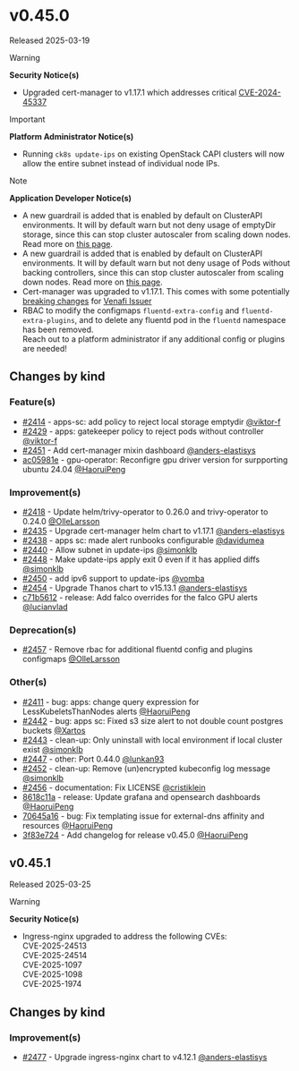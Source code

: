 # v0.45.0

Released 2025-03-19

> [!WARNING]
> **Security Notice(s)**
>
> - Upgraded cert-manager to v1.17.1 which addresses critical [CVE-2024-45337](https://github.com/advisories/GHSA-v778-237x-gjrc)
<!-- -->
> [!IMPORTANT]
> **Platform Administrator Notice(s)**
>
> - Running `ck8s update-ips` on existing OpenStack CAPI clusters will now allow the entire subnet instead of individual node IPs.
<!-- -->
> [!NOTE]
> **Application Developer Notice(s)**
>
> - A new guardrail is added that is enabled by default on ClusterAPI environments. It will by default warn but not deny usage of emptyDir storage, since this can stop cluster autoscaler from scaling down nodes. Read more on [this page](https://elastisys.io/welkin/user-guide/safeguards/enforce-no-local-storage-emptydir/).
> - A new guardrail is added that is enabled by default on ClusterAPI environments. It will by default warn but not deny usage of Pods without backing controllers, since this can stop cluster autoscaler from scaling down nodes. Read more on [this page](https://elastisys.io/welkin/user-guide/safeguards/enforce-no-pod-without-controller).
> - Cert-manager was upgraded to v1.17.1. This comes with some potentially [breaking changes](https://github.com/cert-manager/cert-manager/releases/tag/v1.16.0) for [Venafi Issuer](https://cert-manager.io/docs/configuration/venafi/)
> - RBAC to modify the configmaps `fluentd-extra-config` and `fluentd-extra-plugins`, and to delete any fluentd pod in the `fluentd` namespace has been removed.<br>Reach out to a platform administrator if any additional config or plugins are needed!

## Changes by kind

### Feature(s)

- [#2414](https://github.com/elastisys/compliantkubernetes-apps/pull/2414) - apps-sc: add policy to reject local storage emptydir [@viktor-f](https://github.com/viktor-f)
- [#2429](https://github.com/elastisys/compliantkubernetes-apps/pull/2429) - apps: gatekeeper policy to reject pods without controller [@viktor-f](https://github.com/viktor-f)
- [#2451](https://github.com/elastisys/compliantkubernetes-apps/pull/2451) - Add cert-manager mixin dashboard [@anders-elastisys](https://github.com/anders-elastisys)
- [ac05981e](https://github.com/elastisys/compliantkubernetes-apps/pull/2465/commits/ac05981ed5305a12a2f54fd5594d44c0727c5287) - gpu-operator: Reconfigre gpu driver version for surpporting ubuntu 24.04 [@HaoruiPeng](https://github.com/HaoruiPeng)
### Improvement(s)

- [#2418](https://github.com/elastisys/compliantkubernetes-apps/pull/2418) - Update helm/trivy-operator to 0.26.0 and trivy-operator to 0.24.0 [@OlleLarsson](https://github.com/OlleLarsson)
- [#2435](https://github.com/elastisys/compliantkubernetes-apps/pull/2435) - Upgrade cert-manager helm chart to v1.17.1 [@anders-elastisys](https://github.com/anders-elastisys)
- [#2438](https://github.com/elastisys/compliantkubernetes-apps/pull/2438) - apps sc: made alert runbooks configurable [@davidumea](https://github.com/davidumea)
- [#2440](https://github.com/elastisys/compliantkubernetes-apps/pull/2440) - Allow subnet in update-ips [@simonklb](https://github.com/simonklb)
- [#2448](https://github.com/elastisys/compliantkubernetes-apps/pull/2448) - Make update-ips apply exit 0 even if it has applied diffs [@simonklb](https://github.com/simonklb)
- [#2450](https://github.com/elastisys/compliantkubernetes-apps/pull/2450) - add ipv6 support to update-ips [@vomba](https://github.com/vomba)
- [#2454](https://github.com/elastisys/compliantkubernetes-apps/pull/2454) - Upgrade Thanos chart to v15.13.1 [@anders-elastisys](https://github.com/anders-elastisys)
- [c71b5612](https://github.com/elastisys/compliantkubernetes-apps/pull/2465/commits/c71b5612d6750f2c9d039cb11d9f839ebddb243f) - release: Add falco overrides for the falco GPU alerts [@lucianvlad](https://github.com/lucianvlad)
### Deprecation(s)

- [#2457](https://github.com/elastisys/compliantkubernetes-apps/pull/2457) - Remove rbac for additional fluentd config and plugins configmaps [@OlleLarsson](https://github.com/OlleLarsson)

### Other(s)

- [#2411](https://github.com/elastisys/compliantkubernetes-apps/pull/2411) - bug: apps: change query expression for LessKubeletsThanNodes alerts [@HaoruiPeng](https://github.com/HaoruiPeng)
- [#2442](https://github.com/elastisys/compliantkubernetes-apps/pull/2442) - bug: apps sc: Fixed s3 size alert to not double count postgres buckets [@Xartos](https://github.com/Xartos)
- [#2443](https://github.com/elastisys/compliantkubernetes-apps/pull/2443) - clean-up: Only uninstall with local environment if local cluster exist [@simonklb](https://github.com/simonklb)
- [#2447](https://github.com/elastisys/compliantkubernetes-apps/pull/2447) - other: Port 0.44.0 [@lunkan93](https://github.com/lunkan93)
- [#2452](https://github.com/elastisys/compliantkubernetes-apps/pull/2452) - clean-up: Remove (un)encrypted kubeconfig log message [@simonklb](https://github.com/simonklb)
- [#2456](https://github.com/elastisys/compliantkubernetes-apps/pull/2456) - documentation: Fix LICENSE [@cristiklein](https://github.com/cristiklein)
- [8618c11a](https://github.com/elastisys/compliantkubernetes-apps/pull/2465/commits/8618c11a1c5172f8ac7738f4c604e156225915c2) - release: Update grafana and opensearch dashboards [@HaoruiPeng](https://github.com/HaoruiPeng)
- [70645a16](70645a16fd5a3b17bb4d1e3be825faa19720d109) - bug: Fix templating issue for external-dns affinity and resources [@HaoruiPeng](https://github.com/HaoruiPeng)
- [3f83e724](https://github.com/elastisys/compliantkubernetes-apps/pull/2465/commits/3f83e724a343548c0924a7c94cb396523027cd33) - Add changelog for release v0.45.0 [@HaoruiPeng](https://github.com/HaoruiPeng)

## v0.45.1

Released 2025-03-25

> [!WARNING]
> **Security Notice(s)**
>
> - Ingress-nginx upgraded to address the following CVEs:<br>CVE-2025-24513<br>CVE-2025-24514<br>CVE-2025-1097<br>CVE-2025-1098<br>CVE-2025-1974

## Changes by kind

### Improvement(s)

- [#2477](https://github.com/elastisys/compliantkubernetes-apps/pull/2477) - Upgrade ingress-nginx chart to v4.12.1 [@anders-elastisys](https://github.com/anders-elastisys)
